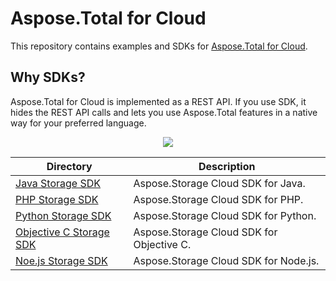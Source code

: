 # Aspose.Total for Cloud
This repository contains examples and SDKs for [Aspose.Total for Cloud](http://www.aspose.com/cloud/total-api.aspx).

## Why SDKs?
Aspose.Total for Cloud is implemented as a REST API. If you use SDK, it hides the REST API calls and lets you use Aspose.Total features in a native way for your preferred language.

<p align="center">
  <a title="Download complete Aspose.Total for Cloud source code" href="https://github.com/asposetotal/Aspose_Total_Cloud/archive/master.zip">
	<img src="https://raw.github.com/AsposeExamples/java-examples-dashboard/master/images/downloadZip-Button-Large.png" />
  </a>
</p>

Directory | Description
--------- | -----------
[Java Storage SDK](/tree/master/SDKs/Aspose.Storage_Cloud_SDK_For_Java)  |  Aspose.Storage Cloud SDK for Java.
[PHP Storage SDK](/tree/master/SDKs/Aspose.Storage_Cloud_SDK_For_PHP)  | Aspose.Storage Cloud SDK for PHP.
[Python Storage SDK](/tree/master/SDKs/Aspose.Storage_Cloud_SDK_For_Python)  | Aspose.Storage Cloud SDK for Python.
[Objective C Storage SDK](/tree/master/SDKs/Aspose.Storage_Cloud_SDK_For_Objective_C)  | Aspose.Storage Cloud SDK for Objective C.
[Noe.js Storage SDK](/tree/master/SDKs/Aspose.Storage_Cloud_SDK_For_NodeJS)  | Aspose.Storage Cloud SDK for Node.js.
